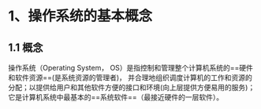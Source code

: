 # 1、操作系统的基本概念

## 1.1 概念
操作系统（Operating System， OS）是指控制和管理整个计算机系统的==硬件和软件资源==(是系统资源的管理者)，
并合理地组织调度计算机的工作和资源的分配；以提供给用户和其他软件方便的接口和环境(向上层提供方便易用的服务)；
它是计算机系统中最基本的==系统软件==（最接近硬件的一层软件）。
